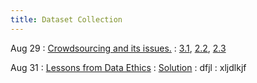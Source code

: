 ```yaml
---
title: Dataset Collection
---
```


Aug 29
: [Crowdsourcing and its issues.](#)
  : [3.1](#), [2.2](#), [2.3](#)

Aug 31
: [Lessons from Data Ethics](#)
  : [Solution](#)
: dfjl
  : xljdlkjf


<!-- Oct 7
: [Resizing Arrays](#)
  : [2.4](#), [2.5](#)

Oct 8
: **Lab**{: .label .label-purple } [Resizing Arrays](#)

Oct 9
: [Runtime Analysis](#)
  : [8.1](#), [8.2](#), [8.3](#), [8.4](#)
: **HW 2 due**{: .label .label-red } -->
